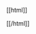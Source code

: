 [[html]]
<link rel=StyleSheet href="/static/lfw/js/libs/jstree/themes/classic/style.css" type="text/css" />
<script language="javascript" src="/static/lfw/js/libs/jstree/jquery.hotkeys.js"/>
<script language="javascript" src="/static/lfw/js/libs/jstree/jquery.jstree.js"/>
<!-- <script language="javascript" src="/static/lfw/js/filetree.js"/> -->

<div id="idetree">
</div>

<script>

$(document).ready(function() {
    var getUrlVars = function() {
        var vars = {};
        var hashes = window.location.href.slice(window.location.href.indexOf('?') + 1).split('&');
        for(var i = 0; i < hashes.length; i++)
        {
            hash = hashes[i].split('=');
            vars[hash[0]] = hash[1];
        }
        return vars;
    };



    var METHODS = {getnode: "getNode",
               getfile: "getFile",
               setfile: "setFile",
               newfile: "newFile",
               newdir:  "newDir",
               del: "delete",
               rename: "rename"};

    var remotecall = function(method, options) {
        var options = $.extend({success: $.noop,
                                error: $.alerterror,
                                data: {}}, options);

        $.ajax({url: 'appserver/rest/ui/ide/' + method,
                type: 'POST',
                dataType: 'json',
                data: options.data,
                success: options.success,
                error: options.error});
    };

    var openedfiles = {};
    var generateid = function() {
        return Math.floor(Math.random() * 100000000);
    };

    var createNewFile = function(item) {
        var id = item.attr("id");
        var tree = this;
        $.prompt("New file Name ?", {title: "Create new file",
                                     pattern: /.+/,
                                     error: "File name can't be empty",
                                     ok: function(name) {
                                        var fid = id + "/" + name;
                                        remotecall(METHODS.newfile, {data: {id: fid},
                                            success: function() {
                                                tree.create(item, "last", {data: name,
                                                                           state: 'leaf',
                                                                           attr: {id: fid, rel: 'file'}},
                                                                        $.noop,
                                                                        true);
                                            }});
                                    }});
    };

    var createNewDir = function(item) {
        var id = item.attr("id");
        var tree = this;
        $.prompt("New directory Name ?", {title: "Create new directory",
                                     pattern: /.+/,
                                     error: "Directory name can't be empty",
                                     ok: function(name) {
                                        var fid = id + "/" + name;
                                        remotecall(METHODS.newdir, {data: {id: fid},
                                            success: function() {
                                                tree.create(item, "first", {data: name,
                                                                           state: 'leaf',
                                                                           attr: {id: fid}},
                                                                        $.noop,
                                                                        true);
                                            }});
                                    }});
    };

    var deleteItem = function(item){
        var id = item.attr("id");
        var type = item.attr("rel") == "file" ? "file" : "folder";
        var tree = this;
        $.confirm("Are you sure you want to delete this " + type + "?", {title: "Delete " + type,
                                     ok: function(name) {
                                        remotecall(METHODS.del, {data: {id: id},
                                            success: function(){
                                                tree.remove(item);
                                            }});
                                    }});
    };

    var rename = function(item){
        var id = item.attr("id");
        var tree = this;

        $.prompt("New Name ?", {title: "Rename",
                                 value: tree.get_text(item),
                                 pattern: /.+/,
                                 error: "New name can't be empty",
                                 ok: function(name) {
                                    remotecall(METHODS.rename, {data: {id: id, name: name},
                                        success: function() {
                                            tree.rename_node(item, name);
                                            var m = /(.+)\/[^\/]+$/.exec(id);
                                            if (!m){
                                                $.alert("Failed to update node ID");
                                            }
                                            item.attr("id", m[1] + "/" + name);
                                            tree.refresh(item);
                                        }});
                                }});
    };
    var contextmenu = function(item) {
        var type = item.attr("rel");
        if (type === undefined) type = "folder";

        var actions = [];

        if (type === "folder" || type === "project") {
            actions.push({label: "Create New File",
                          action: createNewFile});
            actions.push({label: "Create New Directory",
                          action: createNewDir,
                          separator_after: true});
        }

        if (type === "file" || type === "folder") {
            actions.push({label: "Rename",
                        action: rename,
                        separator_after: true});
            actions.push({label: "Delete",
                          action: deleteItem});
        }

        return actions;
    };

    $("#idetree").jstree({ plugins: ['themes', 'json_data', 'types', 'ui', 'contextmenu', 'crrm'],
                        ui: {
                            select_limit: 1,
                        },
                        types: {
                            types: { project: {icon: {image: '/static/lfw/img/editor/project.png'}},
                                     file: {icon: {image: '/static/lfw/img/editor/file.png'}},
                                     default: {}}
                        },
                        contextmenu: {
                            items: contextmenu,
                        },
                        json_data: {
                                ajax: { url: 'appserver/rest/ui/ide/getNode',
                                        data: function(n) {
                                            return {id: n.attr ? n.attr("id") : "."};
                                        }},
                            progressive_render : true
                            },
                        themes: {theme : "classic"},
                    });

    var openfile = function(fileid) {
        var id = generateid();
        var m = /([^\/]+)$/.exec(fileid);
        if (!m) {
            console.log("Can't extract the file name");
            return;
        }
        var filename = m[1];
        openedfiles[fileid] = id;
        $("#editortabs").tabs("add", "#" + id, filename);
        $("#editortabs").tabs("select", "#" + id);

        remotecall(METHODS.getfile, {data: {id: fileid},
                    success: function(data){
                        var tab = $("#editortabs").find("#" + id)
                        $("#fileid", tab).text(fileid);
                        var editor = $("#editorspace", tab)
                                        .data("original", data)
                                        .editor({editorbar:false,
                                                 onchange: function() {
                                                    $('a[href$="#' + id + '"]').addClass("ide-modified");
                                                 }})
                                        .addClass("small");
                        editor.editor("filetype", "py");
                        editor.editor("content", data);
                    }});
    };

    $(".ui-tabs-nav").append("<span class=\"ui-icon ui-icon-arrow-4-diag\" style=\"float:right; cursor:pointer;\" title=\"Expand\"></span>");
    $(".ui-tabs-nav").find(".ui-icon-arrow-4-diag").click(function() {
        var icon = $(this);
        icon.hide();
        $("body").append("<div id=\"editortabs_popup\" />");
        $("#editortabs_popup").append($("#editortabs"));
        $("#editortabs_popup").dialog({
            resizable: false,
            modal: true,
            width:'100%',
            height:$(window).height() - 7,
            close: function(event, ui) {
                icon.show();
                $("#editortabs_container").append($("#editortabs"));
            }
        });
    });


    $(".jstree-leaf").die("dblclick").live("dblclick", function(e){
        if ($(this).attr("rel") !== "file")
            return;

        var fileid = $(this).attr("id");
        if (fileid in openedfiles){
            //give focus to file.
            var id = openedfiles[fileid];
            $("#editortabs").tabs("select", "#" + id);
        } else {
            openfile(fileid);
        }
    });

    $("#editortabs span.ui-icon-close" ).die("click").live( "click", function() {
        var tab = $(this).parent("li");
        var m = /#(\d+)$/.exec(tab.find("a").attr("href"));
        var hashid = m[0];
        var id = m[1];
        var editor = $(hashid).find("#editorspace");

        var _close = function(){
            $.each(openedfiles, function(k, v){
                if (v == id){
                    delete openedfiles[k];
                }
            });

            var index = $("li", $("#editortabs")).index(tab);
            $("#editortabs").tabs("remove", index );
        };

        if (editor.data("original") != editor.editor("content")) {
            $.confirm("Close without saving?",
                {title: "Confirm Close",
                ok: function() {
                    _close();
                }});
        } else {
            _close();
        }
    });

    $("#editortabs span.ui-icon-note" ).die("click").live( "click", function() {
        var tab = $(this).parent("li");
        var m = /#(\d+)$/.exec(tab.find("a").attr("href"));
        var hashid = m[0];
        var id = m[1];
        var editor = $(hashid).find("#editorspace");
        var fileid = null;
        $.each(openedfiles, function(k, v){
            if (v == id) {
                fileid = k;
            }
        });

        if (!fileid) {
            $.alert("Can't get the file id back, it sounds like a serious issue!", {title: "Save Error"});
            return;
        }

        remotecall(METHODS.setfile,
            {data: {id: fileid,
                    content: editor.editor("content")},
            success: function(){
                tab.find("a").removeClass("ide-modified");
                editor.data('original', editor.editor("content"));
            }
            });
    });

    $(document).lock("ide.ready", function() {
        openedfiles = {};
        while ($("#editortabs").tabs("length") > 0) {
            $("#editortabs").remove(0);
        }

        var params = getUrlVars();
        if (params.id){
            openfile(params.id);
        }
    });
});
</script>
[[/html]]
